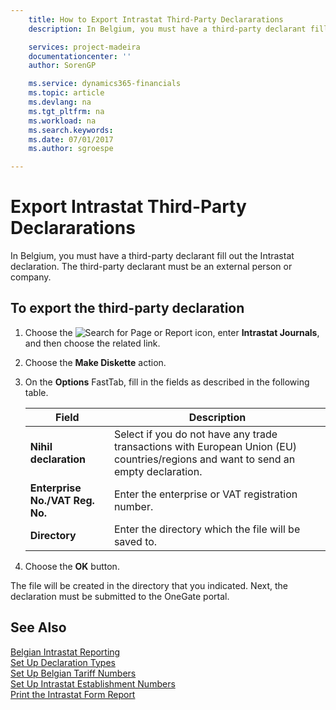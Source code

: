 ```yaml
---
    title: How to Export Intrastat Third-Party Declararations
    description: In Belgium, you must have a third-party declarant fill out the Intrastat declaration. The third-party declarant must be an external person or company.

    services: project-madeira 
    documentationcenter: ''
    author: SorenGP

    ms.service: dynamics365-financials
    ms.topic: article
    ms.devlang: na
    ms.tgt_pltfrm: na
    ms.workload: na
    ms.search.keywords:
    ms.date: 07/01/2017
    ms.author: sgroespe

---
```

# Export Intrastat Third-Party Declararations
In Belgium, you must have a third-party declarant fill out the Intrastat declaration. The third-party declarant must be an external person or company.  

## To export the third-party declaration  

1.  Choose the ![Search for Page or Report](../../media/ui-search/search_small.png "Search for Page or Report icon") icon, enter **Intrastat Journals**, and then choose the related link.  
2.  Choose the **Make Diskette** action.  
3.  On the **Options** FastTab, fill in the fields as described in the following table.  

    |Field|Description|  
    |---------------------------------|---------------------------------------|  
    |**Nihil declaration**|Select if you do not have any trade transactions with European Union (EU) countries/regions and want to send an empty declaration.|  
    |**Enterprise No./VAT Reg. No.**|Enter the enterprise or VAT registration number.|  
    |**Directory**|Enter the directory which the file will be saved to.|  

4.  Choose the **OK** button.  

The file will be created in the directory that you indicated. Next, the declaration must be submitted to the OneGate portal.  

## See Also  
 [Belgian Intrastat Reporting](belgian-intrastat-reporting.md)   
 [Set Up Declaration Types](how-to-set-up-declaration-types.md)   
 [Set Up Belgian Tariff Numbers](how-to-set-up-belgian-tariff-numbers.md)   
 [Set Up Intrastat Establishment Numbers](how-to-set-up-intrastat-establishment-numbers.md)   
 [Print the Intrastat Form Report](how-to-print-the-intrastat-form-report.md)
